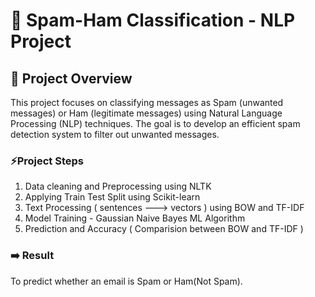 # 📧 Spam-Ham Classification - NLP Project
## 📌 Project Overview
This project focuses on classifying messages as Spam (unwanted messages) or Ham (legitimate messages) using Natural Language Processing (NLP) techniques. The goal is to develop an efficient spam detection system to filter out unwanted messages.
### ⚡Project Steps
1. Data cleaning and Preprocessing using NLTK 
2. Applying Train Test Split using Scikit-learn
3. Text Processing ( sentences ---> vectors ) using BOW and TF-IDF
4. Model Training - Gaussian Naive Bayes ML Algorithm
5. Prediction and Accuracy ( Comparision between BOW and TF-IDF )
### ➡️ Result 
To predict whether an email is Spam or Ham(Not Spam).
